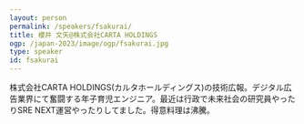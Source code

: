 ```yaml
---
layout: person
permalink: /speakers/fsakurai/
title: 櫻井 文矢@株式会社CARTA HOLDINGS
ogp: /japan-2023/image/ogp/fsakurai.jpg
type: speaker
id: fsakurai
---
```

株式会社CARTA HOLDINGS(カルタホールディングス)の技術広報。デジタル広告業界にて奮闘する年子育児エンジニア。最近は行政で未来社会の研究員やったりSRE NEXT運営やったりしてました。得意料理は沸騰。
